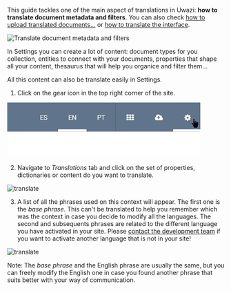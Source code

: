 This guide tackles one of the main aspect of translations in Uwazi: **how to translate document metadata and filters**. You can also check [how to upload translated documents...](https://github.com/huridocs/uwazi/wiki/Upload-translated-documents) or [how to translate the interface](https://github.com/huridocs/uwazi/wiki/Translate-the-interface).

![Translate document metadata and filters](http://huridocs.github.io/uwazi-assets/wiki/screenshots/translate-properties.png)

In Settings you can create a lot of content: document types for you collection, entities to connect with your documents, properties that shape all your content, thesaurus that will help you organice and filter them...

All this content can also be translate easily in Settings.

1. Click on the gear icon in the top right corner of the site.

![Gear icon](https://raw.githubusercontent.com/huridocs/uwazi-assets/master/wiki/screenshots/settings_link.jpg)

2. Navigate to _Translations_ tab and click on the set of properties, dictionaries or content do you want to translate.

![translate](http://huridocs.github.io/uwazi-assets/wiki/screenshots/translate-settings-dictionary.png)

3. A list of all the phrases used on this context will appear. The first one is the *base phrase*. This can't be translated to help you remember which was the context in case you decide to modify all the languages. The second and subsequents phrases are related to the different language you have activated in your site. Please [contact the development team](https://www.uwazi.io/contact) if you want to activate another language that is not in your site!

![translate](http://huridocs.github.io/uwazi-assets/wiki/screenshots/translate-properties-inside.png)

Note: The *base phrase* and the English phrase are usually the same, but you can freely modify the English one in case you found another phrase that suits better with your way of communication.